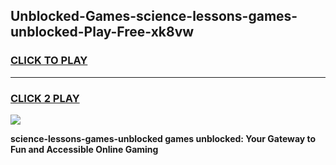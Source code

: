 
## Unblocked-Games-science-lessons-games-unblocked-Play-Free-xk8vw
<h3>
<a href="https://premium76.site?title=science-lessons-games-unblocked&ref=23A">CLICK TO PLAY</a></h3>
<hr>

<h3>
<a href="https://premium76.site?title=science-lessons-games-unblocked&ref=23A">CLICK 2 PLAY</a>
  
</h3>

<a href="https://premium76.site?title=science-lessons-games-unblocked&ref=23A"><img src="https://clearcache.store/games.png"></a>


**science-lessons-games-unblocked games unblocked: Your Gateway to Fun and Accessible Online Gaming**
